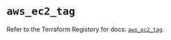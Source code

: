 # `aws_ec2_tag`

Refer to the Terraform Registory for docs: [`aws_ec2_tag`](https://registry.terraform.io/providers/hashicorp/aws/5.13.0/docs/resources/ec2_tag).
